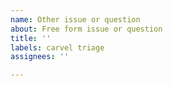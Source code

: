 ```yaml
---
name: Other issue or question
about: Free form issue or question
title: ''
labels: carvel triage
assignees: ''

---
```




